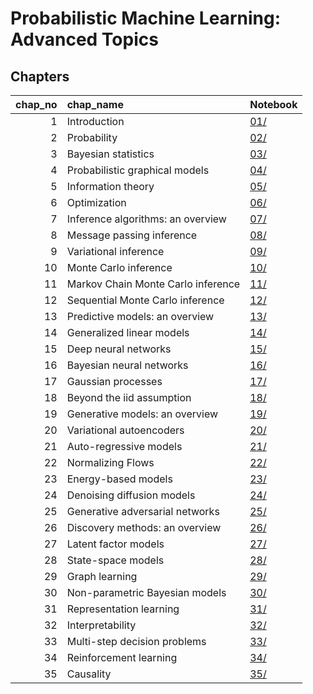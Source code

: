 # Probabilistic Machine Learning: Advanced Topics

## Chapters

|   chap_no | chap_name                          | Notebook   |
|----------:|:-----------------------------------|:-----------|
|         1 | Introduction                       | [01/](1/)  |
|         2 | Probability                        | [02/](2/)  |
|         3 | Bayesian statistics                | [03/](3/)  |
|         4 | Probabilistic graphical models     | [04/](4/)  |
|         5 | Information theory                 | [05/](5/)  |
|         6 | Optimization                       | [06/](6/)  |
|         7 | Inference algorithms: an overview  | [07/](7/)  |
|         8 | Message passing inference          | [08/](8/)  |
|         9 | Variational inference              | [09/](9/)  |
|        10 | Monte Carlo inference              | [10/](10/) |
|        11 | Markov Chain Monte Carlo inference | [11/](11/) |
|        12 | Sequential Monte Carlo inference   | [12/](12/) |
|        13 | Predictive models: an overview     | [13/](13/) |
|        14 | Generalized linear models          | [14/](14/) |
|        15 | Deep neural networks               | [15/](15/) |
|        16 | Bayesian neural networks           | [16/](16/) |
|        17 | Gaussian processes                 | [17/](17/) |
|        18 | Beyond the iid assumption          | [18/](18/) |
|        19 | Generative models: an overview     | [19/](19/) |
|        20 | Variational autoencoders           | [20/](20/) |
|        21 | Auto-regressive models             | [21/](21/) |
|        22 | Normalizing Flows                  | [22/](22/) |
|        23 | Energy-based models                | [23/](23/) |
|        24 | Denoising diffusion models         | [24/](24/) |
|        25 | Generative adversarial networks    | [25/](25/) |
|        26 | Discovery methods: an overview     | [26/](26/) |
|        27 | Latent factor models               | [27/](27/) |
|        28 | State-space models                 | [28/](28/) |
|        29 | Graph learning                     | [29/](29/) |
|        30 | Non-parametric Bayesian models     | [30/](30/) |
|        31 | Representation learning            | [31/](31/) |
|        32 | Interpretability                   | [32/](32/) |
|        33 | Multi-step decision problems       | [33/](33/) |
|        34 | Reinforcement learning             | [34/](34/) |
|        35 | Causality                          | [35/](35/) |